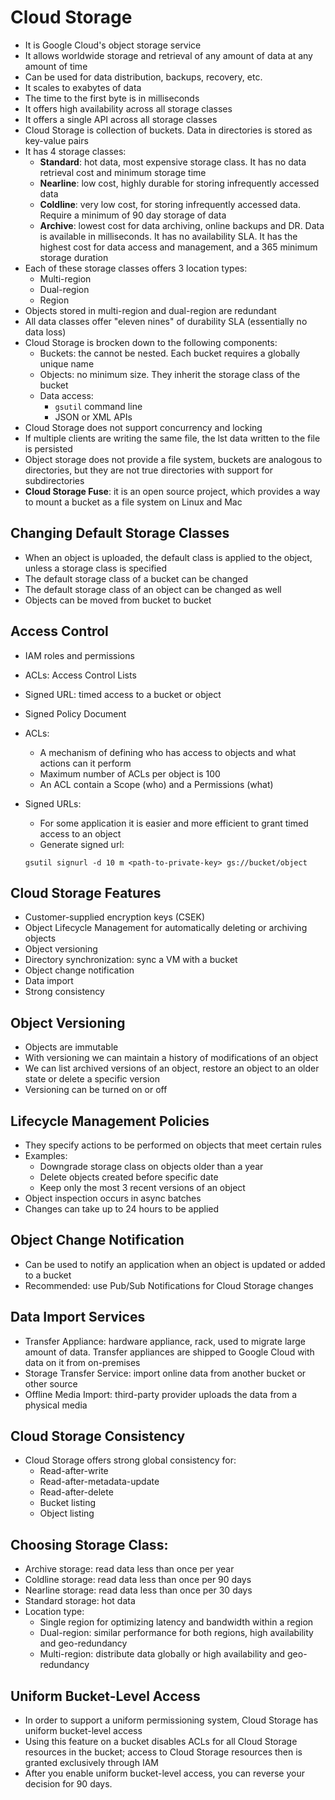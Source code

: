# Cloud Storage

- It is Google Cloud's object storage service
- It allows worldwide storage and retrieval of any amount of data at any amount of time
- Can be used for data distribution, backups, recovery, etc.
- It scales to exabytes of data
- The time to the first byte is in milliseconds
- It offers high availability across all storage classes
- It offers a single API across all storage classes
- Cloud Storage is collection of buckets. Data in directories is stored as key-value pairs
- It has 4 storage classes:
    - **Standard**: hot data, most expensive storage class. It has no data retrieval cost and minimum storage time
    - **Nearline**: low cost, highly durable for storing infrequently accessed data
    - **Coldline**: very low cost, for storing infrequently accessed data. Require a minimum of 90 day storage of data
    - **Archive**: lowest cost for data archiving, online backups and DR. Data is available in milliseconds. It has no availability SLA. It has the highest cost for data access and management, and a 365 minimum storage duration
- Each of these storage classes offers 3 location types:
    - Multi-region
    - Dual-region
    - Region
- Objects stored in multi-region and dual-region are redundant
- All data classes offer "eleven nines" of durability SLA (essentially no data loss)
- Cloud Storage is brocken down to the following components:
    - Buckets: the cannot be nested. Each bucket requires a globally unique name
    - Objects: no minimum size. They inherit the storage class of the bucket
    - Data access:
        - `gsutil` command line
        - JSON or XML APIs
- Cloud Storage does not support concurrency and locking
- If multiple clients are writing the same file, the lst data written to the file is persisted
- Object storage does not provide a file system, buckets are analogous to directories, but they are not true directories with support for subdirectories
- **Cloud Storage Fuse**: it is an open source project, which provides a way to mount a bucket as a file system on Linux and Mac

## Changing Default Storage Classes

- When an object is uploaded, the default class is applied to the object, unless a storage class is specified
- The default storage class of a bucket can be changed
- The default storage class of an object can be changed as well
- Objects can be moved from bucket to bucket

## Access Control

- IAM roles and permissions
- ACLs: Access Control Lists
- Signed URL: timed access to a bucket or object
- Signed Policy Document
- ACLs: 
    - A mechanism of defining who has access to objects and what actions can it perform
    - Maximum number of ACLs per object is 100
    - An ACL contain a Scope (who) and a Permissions (what)
- Signed URLs:
    - For some application it is easier and more efficient to grant timed access to an object
    - Generate signed url:

    ```
    gsutil signurl -d 10 m <path-to-private-key> gs://bucket/object 
    ```

## Cloud Storage Features

- Customer-supplied encryption keys (CSEK)
- Object Lifecycle Management for automatically deleting or archiving objects
- Object versioning
- Directory synchronization: sync a VM with a bucket
- Object change notification
- Data import
- Strong consistency

## Object Versioning

- Objects are immutable
- With versioning we can maintain a history of modifications of an object
- We can list archived versions of an object, restore an object to an older state or delete a specific version
- Versioning can be turned on or off

## Lifecycle Management Policies

- They specify actions to be performed on objects that meet certain rules
- Examples:
    - Downgrade storage class on objects older than a year
    - Delete objects created before specific date
    - Keep only the most 3 recent versions of an object
- Object inspection occurs in async batches
- Changes can take up to 24 hours to be applied

 ## Object Change Notification

- Can be used to notify an application when an object is updated or added to a bucket
- Recommended: use Pub/Sub Notifications for Cloud Storage changes

## Data Import Services

- Transfer Appliance: hardware appliance, rack, used to migrate large amount of data. Transfer appliances are shipped to Google Cloud with data on it from on-premises
- Storage Transfer Service: import online data from another bucket or other source
- Offline Media Import: third-party provider uploads the data from a physical media

## Cloud Storage Consistency

- Cloud Storage offers strong global consistency for:
    - Read-after-write
    - Read-after-metadata-update
    - Read-after-delete
    - Bucket listing
    - Object listing

 ## Choosing Storage Class:

 - Archive storage: read data less than once per year
 - Coldline storage: read data less than once per 90 days
 - Nearline storage: read data less than once per 30 days
 - Standard storage: hot data
 - Location type:
    - Single region for optimizing latency and bandwidth within a region
    - Dual-region: similar performance for both regions, high availability and geo-redundancy
    - Multi-region: distribute data globally or high availability and geo-redundancy

## Uniform Bucket-Level Access

- In order to support a uniform permissioning system, Cloud Storage has uniform bucket-level access
- Using this feature on a bucket disables ACLs for all Cloud Storage resources in the bucket; access to Cloud Storage resources then is granted exclusively through IAM
- After you enable uniform bucket-level access, you can reverse your decision for 90 days.